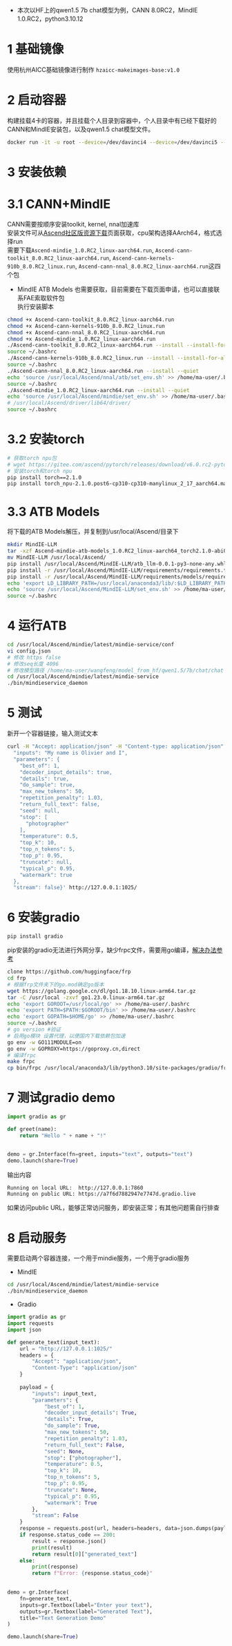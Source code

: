 - 本次以HF上的qwen1.5 7b chat模型为例，CANN 8.0RC2，MindIE 1.0.RC2，python3.10.12

# 1 基础镜像
使用杭州AICC基础镜像进行制作 `hzaicc-makeimages-base:v1.0`

# 2 启动容器
构建挂载4卡的容器，并且挂载个人目录到容器中，个人目录中有已经下载好的CANN和MindIE安装包，以及qwen1.5 chat模型文件。
```bash
docker run -it -u root --device=/dev/davinci4 --device=/dev/davinci5 --device=/dev/davinci6 --device=/dev/davinci7 --device=/dev/davinci_manager --device=/dev/devmm_svm --device=/dev/hisi_hdc --ipc=host -v /usr/local/Ascend/driver:/usr/local/Ascend/driver  -v /usr/local/dcmi:/usr/local/dcmi -v /usr/local/bin/npu-smi:/usr/local/bin/npu-smi -v /usr/local/Ascend/firmware:/usr/local/Ascend/firmware -v /usr/local/sbin/npu-smi:/usr/local/sbin/npu-smi -v /home/wangfeng:/home/ma-user/wangfeng/ --name test472 --entrypoint=/bin/bash hzaicc-makeimages-base:v1.0
```

# 3 安装依赖
# 3.1 CANN+MindIE
CANN需要按顺序安装toolkit, kernel, nnal加速库  
安装文件可从[Ascend社区版资源下载](https://www.hiascend.cn/developer/download/community/result?module=ie+pt+cann)页面获取，cpu架构选择AArch64，格式选择run  
需要下载`Ascend-mindie_1.0.RC2_linux-aarch64.run`, `Ascend-cann-toolkit_8.0.RC2_linux-aarch64.run`, `Ascend-cann-kernels-910b_8.0.RC2_linux.run`, `Ascend-cann-nnal_8.0.RC2_linux-aarch64.run`这四个包
- MindIE ATB Models 也需要获取，目前需要在下载页面申请，也可以直接联系FAE索取软件包  
执行安装脚本
```bash
chmod +x Ascend-cann-toolkit_8.0.RC2_linux-aarch64.run
chmod +x Ascend-cann-kernels-910b_8.0.RC2_linux.run
chmod +x Ascend-cann-nnal_8.0.RC2_linux-aarch64.run
chmod +x Ascend-mindie_1.0.RC2_linux-aarch64.run
./Ascend-cann-toolkit_8.0.RC2_linux-aarch64.run --install --install-for-all --quiet
source ~/.bashrc
./Ascend-cann-kernels-910b_8.0.RC2_linux.run --install --install-for-all --quiet
source ~/.bashrc
./Ascend-cann-nnal_8.0.RC2_linux-aarch64.run --install --quiet
echo 'source /usr/local/Ascend/nnal/atb/set_env.sh' >> /home/ma-user/.bashrc
source ~/.bashrc
./Ascend-mindie_1.0.RC2_linux-aarch64.run --install --quiet
echo 'source /usr/local/Ascend/mindie/set_env.sh' >> /home/ma-user/.bashrc
# /usr/local/Ascend/driver/lib64/driver/
source ~/.bashrc
```
# 3.2 安装torch
```bash 
# 获取torch npu包
# wget https://gitee.com/ascend/pytorch/releases/download/v6.0.rc2-pytorch2.1.0/torch_npu-2.1.0.post6-cp310-cp310-manylinux_2_17_aarch64.manylinux2014_aarch64.whl
# 安装torch和torch npu
pip install torch==2.1.0
pip install torch_npu-2.1.0.post6-cp310-cp310-manylinux_2_17_aarch64.manylinux2014_aarch64.whl
```

# 3.3 ATB Models
将下载的ATB Models解压，并复制到/usr/local/Ascend/目录下
```bash
mkdir MindIE-LLM
tar -xzf Ascend-mindie-atb-models_1.0.RC2_linux-aarch64_torch2.1.0-abi0.tar.gz -C MindIE-LLM
mv MindIE-LLM /usr/local/Ascend/
pip install /usr/local/Ascend/MindIE-LLM/atb_llm-0.0.1-py3-none-any.whl
pip install -r /usr/local/Ascend/MindIE-LLM/requirements/requirements.txt
pip install -r /usr/local/Ascend/MindIE-LLM/requirements/models/requirements_qwen1.5.txt
echo 'export LD_LIBRARY_PATH=/usr/local/anaconda3/lib/:$LD_LIBRARY_PATH' >> /home/ma-user/.bashrc
echo 'source /usr/local/Ascend/MindIE-LLM/set_env.sh' >> /home/ma-user/.bashrc
source ~/.bashrc
```

# 4 运行ATB
```bash
cd /usr/local/Ascend/mindie/latest/mindie-service/conf
vi config.json
# 修改 https false
# 修改seq长度 4096
# 修改模型路径 /home/ma-user/wangfeng/model_from_hf/qwen1.5/7b/chat/chat
cd /usr/local/Ascend/mindie/latest/mindie-service
./bin/mindieservice_daemon
```

# 5 测试
新开一个容器链接，输入测试文本
```bash
curl -H "Accept: application/json" -H "Content-type: application/json" -X POST -d '{
  "inputs": "My name is Olivier and I",
  "parameters": {
    "best_of": 1,
    "decoder_input_details": true,
    "details": true,
    "do_sample": true,
    "max_new_tokens": 50,
    "repetition_penalty": 1.03,
    "return_full_text": false,
    "seed": null,
    "stop": [
      "photographer"
    ],
    "temperature": 0.5,
    "top_k": 10,
    "top_n_tokens": 5,
    "top_p": 0.95,
    "truncate": null,
    "typical_p": 0.95,
    "watermark": true
  },
  "stream": false}' http://127.0.0.1:1025/
```

# 6 安装gradio
```
pip install gradio
```
pip安装的gradio无法进行外网分享，缺少frpc文件，需要用go编译，[解决办法参考](https://github.com/gradio-app/gradio/issues/6053)
```bash 
clone https://github.com/huggingface/frp
cd frp
# 根据frp文件夹下的go.mod确定go版本
wget https://golang.google.cn/dl/go1.18.10.linux-arm64.tar.gz
tar -C /usr/local -zxvf go1.23.0.linux-arm64.tar.gz
echo 'export GOROOT=/usr/local/go' >> /home/ma-user/.bashrc
echo 'export PATH=$PATH:$GOROOT/bin' >> /home/ma-user/.bashrc
echo 'export GOPATH=$HOME/go' >> /home/ma-user/.bashrc
source ~/.bashrc
# go version #验证
# 启用go模块 设置代理，以便国内下载依赖包加速
go env -w GO111MODULE=on
go env -w GOPROXY=https://goproxy.cn,direct
# 编译frpc
make frpc
cp bin/frpc /usr/local/anaconda3/lib/python3.10/site-packages/gradio/frpc_linux_aarch64_v0.2
```

# 7 测试gradio demo
```python
import gradio as gr

def greet(name):
    return "Hello " + name + "!"


demo = gr.Interface(fn=greet, inputs="text", outputs="text")
demo.launch(share=True)
```
输出内容
```
Running on local URL:  http://127.0.0.1:7860
Running on public URL: https://a7f6d7882947e7747d.gradio.live
```
如果访问public URL，能够正常访问服务，即安装正常；有其他问题需自行排查

# 8 启动服务
需要启动两个容器连接，一个用于mindie服务，一个用于gradio服务
- MindIE
```bash
cd /usr/local/Ascend/mindie/latest/mindie-service
./bin/mindieservice_daemon
```
- Gradio
```python demo.py
import gradio as gr
import requests
import json

def generate_text(input_text):
    url = "http://127.0.0.1:1025/"
    headers = {
        "Accept": "application/json",
        "Content-Type": "application/json"
    }
    
    payload = {
        "inputs": input_text,
        "parameters": {
            "best_of": 1,
            "decoder_input_details": True,
            "details": True,
            "do_sample": True,
            "max_new_tokens": 50,
            "repetition_penalty": 1.03,
            "return_full_text": False,
            "seed": None,
            "stop": ["photographer"],
            "temperature": 0.5,
            "top_k": 10,
            "top_n_tokens": 5,
            "top_p": 0.95,
            "truncate": None,
            "typical_p": 0.95,
            "watermark": True
        },
        "stream": False
    }
    response = requests.post(url, headers=headers, data=json.dumps(payload))
    if response.status_code == 200:
        result = response.json()
        print(result)
        return result[0]["generated_text"]
    else:
        print(response)
        return f"Error: {response.status_code}"
        

demo = gr.Interface(
    fn=generate_text,
    inputs=gr.Textbox(label="Enter your text"),
    outputs=gr.Textbox(label="Generated Text"),
    title="Text Generation Demo"
)

demo.launch(share=True)
```


